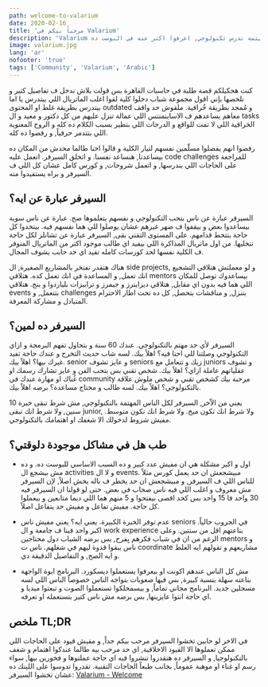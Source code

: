 ```yaml
---
path: welcome-to-valarium
date: 2020-02-16
title: 'مرحباً بيكم في Valarium'
description: 'Valarium ده سيرفر على ديسكورد معمول لكل الناس المهتمة تدرس تكنولوجي, اعرفوا اكتر عنه في البوست ده'
image: valarium.jpg
lang: 'ar'
nofooter: 'true'
tags: ['Community', 'Valarium', 'Arabic']
---
```


كنت هحكيلكم قصة طلبة في حاسبات القاهرة بس قولت بلاش ندخل ف تفاصيل كتير و نلخصها بإني اقول مجموعة شباب دخلوا كلية لقوا اغلب الماتريال اللي بيتدرس يا اما بيتدرس بطريقة غلط او المحتوى outdated و مُمجد بطريقة خُرافية. ملقوش حد واقف معاهم يساعدهم ف الاساينمنتس اللي عمالة تنزل عليهم من كل دكتور و معيد و ال tasks الخرافية اللي لا تمت للواقع و الدرجات اللي بتطير بسبب الكلام ده كله و الروح المعنوية اللي بتتدمر حرفياً, و رفضوا ده كله.

رفضوا انهم يفضلوا مسلّمين نفسهم لتيار الكلية و قالوا احنا طالما محدش من المكان ده بيساعدنا, هنساعد نفسنا. و اتخلق السيرفر. اتعمل عليه code challenges للمراجعة على الحاجات اللي بندرسها, و اتعمل شروحات, و كورس كامل عشان كل اللي ف السيرفر و براه يستفيدوا منه.

## السيرفر عبارة عن ايه؟

السيرفر عبارة عن ناس بتحب التكنولوجي و نفسهم يتعلموها صح. عبارة عن ناس سوية بيساعدوا بعض و بيقفوا ف ضهر غيرهم عشان يوصلوا للي هما نفسهم فيه. بيتحدوا كل حاجة بتتحط قدامهم. على المستوى التقني بقى, السيرفر عبارة عن تشانلز لكل حاجة تتخليها. من اول ماتريال المذاكرة اللي بيفيد اي طالب موجود اكتر من الماتريال المتوفر ف الكلية نفسها لحد كورسات كامله تفيد اي حد حابب يشوف المجال.

هناك هتقدر تفتخر بالمشاريع الصغيرة, ال side projects, و لو معملتش هتلاقي التشجيع انك تعمل, و المساعدة في انك تعمل كده. هتلاقي mentors بيساعدوك توصل للمكان اللي هما فيه بدون اي مقابل, هتلاقي ديزاينرز و جيمرز و ترابيزات بلياردوا و بنج. هتلاقي events بتتعمل, و challenges بتنزل, و مناقشات بتحصل, كل ده تحت اطار الاحترام المتبادل و مشاركة المعرفة.

## السيرفر ده لمين؟

السيرفر لأي حد مهتم بالتكنولوجي. عندك 60 سنة و بتحاول تفهم البرمجة و ازاي التكنولوجي وصلتنا للي احنا فيه؟ اهلاً بيك. لسه شاب حديث التخرج و عندك حاجة تفيد غيرك بيها؟ اهلاً بيك. senior و عايز تشوف seniors زيك و تتعامل مع juniors و تشوف عقلياتهم عاملة ازاي؟ اهلاً بيك. شخص تقني بس بتحب الفن و عايز تشارك رسمك او غُناك او مهارة عندك في community مرحبة بيك كشخص تقني و شخص ملوش علاقة بالتكنولوجي؟ اهلاً بيك. لسه طالب و محتاج مساعدة؟ برضه اهلاً بيك.

يعني من الاّخر, السيرفر لكل الناس المهتمة بالتكنولوجي, مش شرط تبقى خبرة 10 سنين, ولا شرط انك تبقى junior, ولا شرط انك تكون ميح. ولا شرط انك تكون متوسط. مفيش شروط لدخولك الا شغفك او اهتمامك بالتكنولوجي.

## طب هل في مشاكل موجودة دلوقتي؟

- اول و اكبر مشكلة هي ان مفيش عدد كبير و ده السبب الاساسي للبوست ده. و ده مش بيشجع ال activities و لا ال events. مبيشجعش ان حد يعمل كورس مثلاً للناس اللي ف السيرفر, و مبيشجعش ان حد يخطر ف باله يخش اصلاً, لإن السيرفر مش معروف و اغلب اللي فيه ناس صحاب في بعض. حتى لو قولنا ان السيرفر فيه 30 واحد فا 15 واحد بس كحد اقصى بيفتحوا و 5 منهم هما اللي ديما متابعين و بيعملوا كل حاجة. مفيش تفاعل و مفيش حد يتفاعل اصلاً.

- عدم توفر الخبرة الكبيرة. يعني ايه؟ يعني مفيش ناس seniors في الجروب حالياً. اكبر واحد فينا ف جامعة و ال work experience بتاعتهم اقل من سنتين. وعلى الرغم من ان في شباب فكرهم يِفرح, بس برضه الشباب دول محتاجين mentors و ناس يبقوا قدوة ليهم في شغلهم. ناس ت coordinate مشاريعهم و تقولهم ايه الغلط و ايه الصح, و التفاصيل الدقيقة دي.

- مش كل الناس عندهم اكونت او بيعرفوا يستعملوا ديسكورد. البرنامج ايوة الواجهة بتاعته سهلة بنسبة كبيرة, بس فيها صعوبات بتواجه الناس خصوصاً الناس اللي لسه مسجلين جديد. البرنامج مجاني تماماً, و بيسمحلكوا تستعملوا الصوت و تبعتوا ميديا و اي حاجة انتوا عايزينها, بس برضه مش ناس كتير بتستعمله او تعرفه.

## ملخص TL;DR

في الاخر لو حابين تخشوا السيرفر مرحب بيكم جداً, و مفيش قيود على الحاجات اللي ممكن تعملوها الا القيود الاخلاقية, اي حد مرحب بيه طالما عندكوا اهتمام و شغف بالتكنولوجيا, و السيرفر ده هتقدروا تنشروا فيه اي حاجة عملتوها و فخورين بيها, سواء رسم او غناء او موهبة عموماً, بجانب طبعاً الحاجات التقنية. تقدروا تدوسوا على اللينك ده عشان تخشوا السيرفر: [Valarium - Welcome](https://discord.gg/xrGAnTg)

